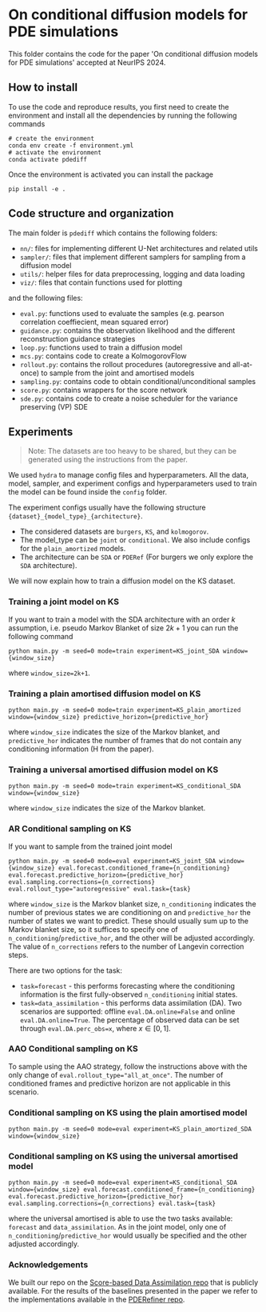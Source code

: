 # On conditional diffusion models for PDE simulations

This folder contains the code for the paper 'On conditional diffusion models for PDE simulations' accepted at NeurIPS 2024.  


## How to install

To use the code and reproduce results, you first need to create the environment and install all the dependencies by running the following commands

```
# create the environment
conda env create -f environment.yml
# activate the environment
conda activate pdediff
```

Once the environment is activated you can install the package

```
pip install -e .
```

## Code structure and organization
The main folder is `pdediff` which contains the following folders:

- `nn/`: files for implementing different U-Net architectures and related utils
- `sampler/`: files that implement different samplers for sampling from a diffusion model
- `utils/`: helper files for data preprocessing, logging and data loading
- `viz/`: files that contain functions used for plotting

and the following files:

- `eval.py`: functions used to evaluate the samples (e.g. pearson correlation
coeffiecient, mean squared error)
- `guidance.py`: contains the observation likelihood and the different reconstruction guidance strategies
- `loop.py`: functions used to train a diffusion model
- `mcs.py`: contains code to create a KolmogorovFlow
- `rollout.py`: contains the rollout procedures (autoregressive and all-at-once) to sample from the joint and amortised models
- `sampling.py`: contains code to obtain conditional/unconditional samples
- `score.py`: contains wrappers for the score network
- `sde.py`: contains code to create a noise scheduler for the variance preserving (VP) SDE

## Experiments

> Note: The datasets are too heavy to be shared, but they can be generated using the instructions from the paper.

We used `hydra` to manage config files and hyperparameters. All the data, model, sampler, and experiment configs and hyperparameters used to train the model can be found inside the `config` folder. 

The experiment configs usually have the following structure `{dataset}_{model_type}_{architecture}`. 
- The considered datasets are `burgers`, `KS`, and `kolmogorov`.
- The model_type can be `joint` or `conditional`. We also include configs for the `plain_amortized` models.
- The architecture can be `SDA` or `PDERef` (For burgers we only explore the `SDA` architecture).

We will now explain how to train a diffusion model on the KS dataset.

### Training a joint model on KS
If you want to train a model with the SDA architecture with an order $k$ assumption, i.e. pseudo Markov Blanket of size $2k+1$ you can run the following command

```
python main.py -m seed=0 mode=train experiment=KS_joint_SDA window={window_size}
```
where `window_size=2k+1`.


### Training a plain amortised diffusion model on KS

```
python main.py -m seed=0 mode=train experiment=KS_plain_amortized window={window_size} predictive_horizon={predictive_hor}
```

where `window_size` indicates the size of the Markov blanket, and `predictive_hor` indicates the number of frames that do not contain any conditioning information (H from the paper).

### Training a universal amortised diffusion model on KS

```
python main.py -m seed=0 mode=train experiment=KS_conditional_SDA window={window_size}
```

where `window_size` indicates the size of the Markov blanket.


### AR Conditional sampling on KS
If you want to sample from the trained joint model

```
python main.py -m seed=0 mode=eval experiment=KS_joint_SDA window={window_size} eval.forecast.conditioned_frame={n_conditioning} eval.forecast.predictive_horizon={predictive_hor} eval.sampling.corrections={n_corrections} eval.rollout_type="autoregressive" eval.task={task}
```

where `window_size` is the Markov blanket size, `n_conditioning` indicates the number of previous states we are conditioning on and `predictive_hor` the number of states we want to predict. These should usually sum up to the Markov blanket size, so it suffices to specify one of `n_conditioning`/`predictive_hor`, and the other will be adjusted accordingly. The value of `n_corrections` refers to the number of Langevin correction steps.

There are two options for the task:
- `task=forecast` - this performs forecasting where the conditioning information is the first fully-observed `n_conditioning` initial states.
- `task=data_assimilation` - this performs data assimilation (DA). Two scenarios are supported: offline `eval.DA.online=False` and online `eval.DA.online=True`. The percentage of observed data can be set through `eval.DA.perc_obs=x`, where $x\in [0,1]$.


### AAO Conditional sampling on KS

To sample using the AAO strategy, follow the instructions above with the only change of `eval.rollout_type="all_at_once"`. The number of conditioned frames and predictive horizon are not applicable in this scenario.

### Conditional sampling on KS using the plain amortised model

```
python main.py -m seed=0 mode=eval experiment=KS_plain_amortized_SDA window={window_size}
```

### Conditional sampling on KS using the universal amortised model

```
python main.py -m seed=0 mode=eval experiment=KS_conditional_SDA window={window_size} eval.forecast.conditioned_frame={n_conditioning} eval.forecast.predictive_horizon={predictive_hor} eval.sampling.corrections={n_corrections} eval.task={task}
```

where the universal amortised is able to use the two tasks available: `forecast` and `data_assimilation`. As in the joint model, only one of `n_conditioning`/`predictive_hor` would usually be specified and the other adjusted accordingly.

### Acknowledgements

We built our repo on the [Score-based Data Assimilation repo](https://github.com/francois-rozet/sda) that is publicly available.  For the results of the baselines presented in the paper we refer to the implementations available in the [PDERefiner repo](https://github.com/pdearena/pdearena). 